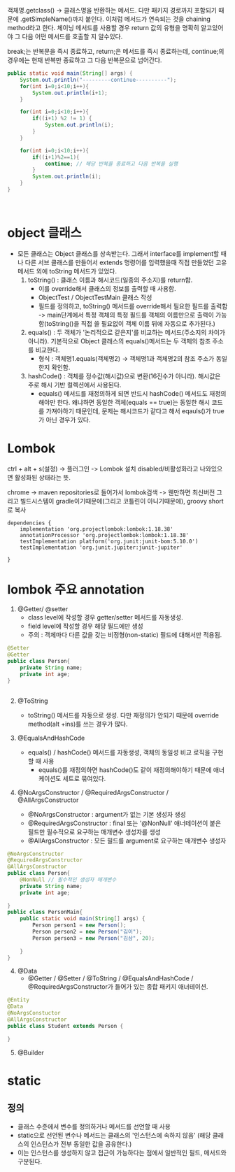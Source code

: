 객체명.getclass() -> 클래스명을 반환하는 메서드. 다만 패키지 경로까지 포함되기 때문에 .getSimpleName()까지 붙인다. 
이처럼 메서드가 연속되는 것을 chaining method라고 한다. 체이닝 메서드를 사용할 경우 return 값의 유형을 명확히 알고있어야 그 다음 어떤 메서드를 호출할 지 알수있다.

break;는 반복문을 즉시 종료하고, return;은 메서드를 즉시 종료하는데, continue;의 경우에는 현재 반복만 종료하고 그 다음 반복문으로 넘어간다.

```java
public static void main(String[] args) {
    System.out.println("---------continue----------");
    for(int i=0;i<10;i++){
        System.out.println(i+1);
    }

    for(int i=0;i<10;i++){
        if((i+1) %2 != 1) {
            System.out.println(i);
        }
    }

    for(int i=0;i<10;i++){
        if((i+1)%2==1){
            continue; // 해당 반복을 종료하고 다음 반복을 실행
        }
        System.out.println(i);
    }
}
     
      
```


# object 클래스
- 모든 클래스는 Object 클래스를 상속받는다. 그래서 interface를 implement할 때나 다른 서브 클래스를 만들어서 extends 명령어를 입력했을때
직접 만들었던 고유 메서드 외에 toString 메서드가 있었다.
    1. toString() : 클래스 이름과 해시코드(일종의 주소지)를 return함.
        - 이를 override해서 클래스의 정보를 출력할 때 사용함.
        - ObjectTest / ObjectTestMain 클래스 작성
        - 필드를 정의하고, toString() 메서드를 override해서 필요한 필드를 출력함 -> main단계에서 특정 객체의 특정 필드를 객체의 이름만으로 출력이 가능함(toString()을 직접 쓸 필요없이 객체 이름 뒤에 자동으로 추가된다.)
    2. equals() : 두 객체가 '논리적으로 같은지'를 비교하는 메서드(주소지의 차이가 아니라). 기본적으로 Object 클래스의 equals()메서드는 두 객체의 참조 주소를 비교한다.
        - 형식 : 객체명1.equals(객체명2) -> 객체명1과 객체명2의 참조 주소가 동일한지 확인함.
    3. hashCode() : 객체를 정수값(해시값)으로 변환(16진수가 아니라). 해시값은 주로 해시 기반 컬렉션에서 사용된다.
        - equals() 메서드를 재정의하게 되면 반드시 hashCode() 메서드도 재정의 해야만 한다. 왜냐하면 동일한 객체(equals == true)는 동일한 해시 코드를 가져야하기 때문인데,
       문제는 해시코드가 같다고 해서 eqauls()가 true가 아닌 경우가 있다.

# Lombok
ctrl + alt + s(설정) -> 플러그인 -> Lombok 설치
disabled/비활성화라고 나와있으면 활성화된 상태라는 뜻.

chrome -> maven repositories로 들어가서 lombok검색 -> 웬만하면 최신버전
그리고 빌드시스템이 gradle이기때문에(그리고 코틀린이 아니기때문에), groovy short로 복사 
```
dependencies {
    implementation 'org.projectlombok:lombok:1.18.38'
    annotationProcessor 'org.projectlombok:lombok:1.18.38'
    testImplementation platform('org.junit:junit-bom:5.10.0')
    testImplementation 'org.junit.jupiter:junit-jupiter'

}
```

# lombok 주요 annotation
1. @Getter/ @setter
    - class level에 작성할 경우 getter/setter 메서드를 자동생성.
    - field level에 작성할 경우 해당 필드에만 생성
    - 주의 : 객체마다 다른 값을 갖는 비정형(non-static) 필드에 대해서만 적용됨. 
```java
@Setter
@Getter
public class Person{
    private String name;
    private int age;
}
     
```

2. @ToString
    - toString() 메서드를 자동으로 생성. 다만 재정의가 안되기 때문에 override method(alt +ins)를 쓰는 경우가 많다.

3. @EqualsAndHashCode
   - equals() / hashCode() 메서드를 자동생성, 객체의 동일성 비교 로직을 구현할 때 사용
        - equals()를 재정의하면 hashCode()도 같이 재정의해야하기 때문에 애너케이션도 세트로 묶여있다.

4. @NoArgsConstructor / @RequiredArgsConstructor / @AllArgsConstructor
    - @NoArgsConstructor : argument가 없는 기본 생성자 생성
    - @RequiredArgsConstructor : final 또는 '@NonNull' 애너테이션이 붙은 필드만 필수적으로 요구하는 매개변수 생성자를 생성
    - @AllArgsConstructor : 모든 필드를 argument로 요구하는 매개변수 생성자
```java
@NoArgsConstructor
@RequiredArgsConstructor
@AllArgsConstructor
public class Person{
    @NonNull // 필수적인 생성자 매개변수
    private String name;
    private int age;
    
}
public class PersonMain{
    public static void main(String[] args) {
        Person person1 = new Person(); 
        Person person2 = new Person("김이"); 
        Person person3 = new Person("김삼", 20);
        
    }
}
```

4. @Data
    - @Getter / @Setter / @ToString / @EqualsAndHashCode / @RequiredArgsConstructor가 들어가 있는 종합 패키지 애너테이션.
   
```java
@Entity
@Data
@NoArgsConstuctor
@AllArgsConstructor
public class Student extends Person {
    
}
```

5. @Builder 

# static

## 정의
- 클래스 수준에서 변수를 정의하거나 메서드를 선언할 때 사용
- static으로 선언된 변수나 메서드는 클래스의 '인스턴스에 속하지 않음' (해당 클래스의 인스턴스가 전부 동일한 값을 공유한다.)
- 이는 인스턴스를 생성하지 않고 접근이 가능하다는 점에서 일반적인 필드, 메서드와 구분된다.